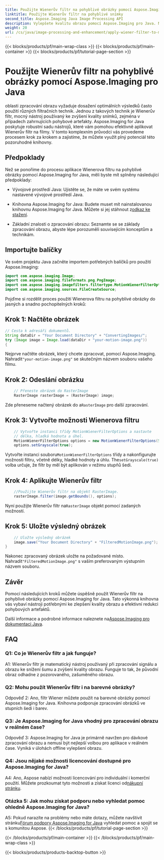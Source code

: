 ```yaml
---
title: Použijte Wienerův filtr na pohyblivé obrázky pomocí Aspose.Imaging pro Java
linktitle: Použijte Wienerův filtr na pohyblivé snímky
second_title: Aspose.Imaging Java Image Processing API
description: Vylepšete kvalitu obrazu pomocí Aspose.Imaging pro Java. Naučte se používat Wienerův filtr na pohyblivé obrázky krok za krokem. Optimalizujte zpracování obrazu.
weight: 20
url: /cs/java/image-processing-and-enhancement/apply-wiener-filter-to-motion-images/
---
```


{{< blocks/products/pf/main-wrap-class >}}
{{< blocks/products/pf/main-container >}}
{{< blocks/products/pf/tutorial-page-section >}}

# Použijte Wienerův filtr na pohyblivé obrázky pomocí Aspose.Imaging pro Java


oblasti zpracování obrazu vyžaduje dosažení optimálních výsledků často použití různých filtračních technik. Jednou z takových technik je Wienerův filtr, mocný nástroj používaný ke zvýšení kvality snímků, zejména v případech zahrnujících pohybové artefakty. Aspose.Imaging for Java poskytuje robustní sadu nástrojů, které vám pomohou efektivně aplikovat Wienerův filtr na filmy. V tomto komplexním průvodci vás provedeme procesem krok za krokem a zajistíme, že můžete využít plný potenciál této pozoruhodné knihovny.

## Předpoklady

Než se ponoříme do procesu aplikace Wienerova filtru na pohyblivé obrázky pomocí Aspose.Imaging for Java, měli byste mít splněny následující předpoklady:

- Vývojové prostředí Java: Ujistěte se, že máte ve svém systému nastavené vývojové prostředí Java.

-  Knihovna Aspose.Imaging for Java: Budete muset mít nainstalovanou knihovnu Aspose.Imaging for Java. Můžete si jej stáhnout z[odkaz ke stažení](https://releases.aspose.com/imaging/java/).

- Základní znalosti o zpracování obrazu: Seznamte se se základy zpracování obrazu, abyste lépe porozuměli souvisejícím konceptům a technikám.

## Importujte balíčky

Ve svém projektu Java začněte importem potřebných balíčků pro použití Aspose.Imaging:

```java
import com.aspose.imaging.Image;
import com.aspose.imaging.fileformats.png.PngImage;
import com.aspose.imaging.imagefilters.filtertype.MotionWienerFilterOptions;
import com.aspose.imaging.sources.FileCreateSource;
```

Pojďme si rozdělit proces použití Wienerova filtru na pohyblivé obrázky do jasných a snadno pochopitelných kroků:

## Krok 1: Načtěte obrázek

```java
// Cesta k adresáři dokumentů.
String dataDir = "Your Document Directory" + "ConvertingImages/";
try (Image image = Image.load(dataDir + "your-motion-image.png"))
{
```

 Nejprve načtěte obrázek, který chcete zpracovat, pomocí Aspose.Imaging. Nahradit`"your-motion-image.png"` se skutečným názvem souboru vašeho filmu.

## Krok 2: Odeslání obrázku

```java
    // Přeneste obrázek do RasterImage
    RasterImage rasterImage = (RasterImage) image;
```

 Zde přeneseme načtený obrázek do a`RasterImage` pro další zpracování.

## Krok 3: Vytvořte možnosti Wienerova filtru

```java
    // Vytvořte instanci třídy MotionWienerFilterOptions a nastavte
    // délka, hladká hodnota a úhel.
    MotionWienerFilterOptions options = new MotionWienerFilterOptions(50, 9, 90);
    options.setGrayscale(true);
```

 Vytvořte instanci souboru`MotionWienerFilterOptions` třídy a nakonfigurujte možnosti filtru, včetně délky, hladké hodnoty a úhlu. The`setGrayscale(true)` volba určuje, že filtr by měl být aplikován v režimu stupňů šedi.

## Krok 4: Aplikujte Wienerův filtr

```java
    //Použijte Wienerův filtr na objekt RasterImage.
    rasterImage.filter(image.getBounds(), options);
```

 Nyní použijte Wienerův filtr na`RasterImage` objekt pomocí zadaných možností.

## Krok 5: Uložte výsledný obrázek

```java
    // Uložte výsledný obrázek
    image.save("Your Document Directory" + "FilteredMotionImage.png");
}
```

 Nakonec zpracovaný obrázek uložte na požadované místo. Nahradit`"FilteredMotionImage.png"` s vaším preferovaným výstupním názvem souboru.

## Závěr

Pomocí následujících kroků můžete úspěšně použít Wienerův filtr na pohyblivé obrázky pomocí Aspose.Imaging for Java. Tato výkonná knihovna vás vybaví nástroji potřebnými ke zlepšení kvality obrazu a efektivní redukci pohybových artefaktů.

 Další informace a podrobné informace naleznete na[Aspose.Imaging pro dokumentaci Java](https://reference.aspose.com/imaging/java/).

## FAQ

### Q1: Co je Wienerův filtr a jak funguje?

A1: Wienerův filtr je matematický nástroj používaný při zpracování signálu a obrazu ke snížení šumu a zvýšení kvality obrazu. Funguje to tak, že původní obraz odhadne z pozorovaného, zašuměného obrazu.

### Q2: Mohu použít Wienerův filtr i na barevné obrázky?

Odpověď 2: Ano, filtr Wiener můžete použít na barevné obrázky pomocí Aspose.Imaging for Java. Knihovna podporuje zpracování obrázků ve stupních šedi i barev.

### Q3: Je Aspose.Imaging for Java vhodný pro zpracování obrazu v reálném čase?

Odpověď 3: Aspose.Imaging for Java je primárně navržen pro dávkové zpracování obrazu a nemusí být nejlepší volbou pro aplikace v reálném čase. Vyniká v úlohách offline vylepšení obrazu.

### Q4: Jsou nějaké možnosti licencování dostupné pro Aspose.Imaging for Java?

 A4: Ano, Aspose nabízí možnosti licencování pro individuální i komerční použití. Můžete prozkoumat tyto možnosti a získat licenci od[nákupní stránku](https://purchase.aspose.com/buy).

### Otázka 5: Jak mohu získat podporu nebo vyhledat pomoc ohledně Aspose.Imaging for Java?

 A5: Pokud narazíte na problémy nebo máte dotazy, můžete navštívit stránku[Fórum podpory Aspose.Imaging for Java](https://forum.aspose.com/) vyhledat pomoc a spojit se s komunitou Aspose.
{{< /blocks/products/pf/tutorial-page-section >}}

{{< /blocks/products/pf/main-container >}}
{{< /blocks/products/pf/main-wrap-class >}}

{{< blocks/products/products-backtop-button >}}
